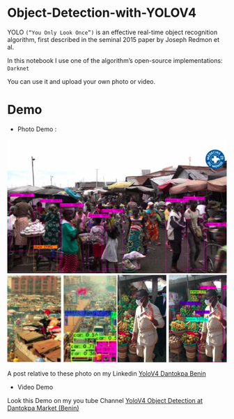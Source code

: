 # Object-Detection-with-YOLOV4

YOLO `(“You Only Look Once”)` is an effective real-time object recognition algorithm, first described in the seminal 2015 paper by Joseph Redmon et al.

In this notebook I use one of the algorithm’s open-source implementations: `Darknet`<br>

You can use it and upload your own photo or video. 

# Demo

* Photo Demo : <br>

![photo_yolo](https://github.com/LiganiumInc/Object-Detection-with-YOLOV4/blob/main/yolo_dantopka.png)

A post relative to these photo on my Linkedin [YoloV4 Dantokpa Benin](https://www.linkedin.com/posts/bernardin-ligan_deeplearning-cnn-yolov4-activity-6797040610021781505-YROu?utm_source=share&utm_medium=member_desktop)

* Video Demo <br>

Look this Demo on my you tube Channel [YoloV4 Object Detection at Dantokpa Market (Benin)](https://www.youtube.com/watch?v=SHH__FSmh98)


